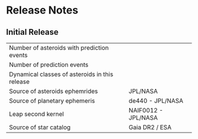 # Release Notes

## Initial Release

|                                                |                     |
| ---------------------------------------------- | ------------------- |
| Number of asteroids with prediction events     |                     |
| Number of prediction events                    |                     |
| Dynamical classes of asteroids in this release |                     |
| Source of asteroids ephemrides                 | JPL/NASA            |
| Source of planetary ephemeris                  | de440 - JPL/NASA    |
| Leap second kernel                             | NAIF0012 - JPL/NASA |
| Source of star catalog                         | Gaia DR2 / ESA      |
